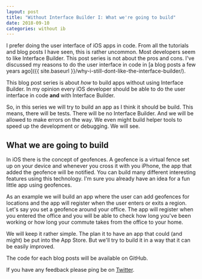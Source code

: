 ```yaml
---
layout: post
title: "Without Interface Builder I: What we're going to build"
date: 2018-09-10
categories: without ib
---
```


I prefer doing the user interface of iOS apps in code. From all the tutorials and blog posts I have seen, this is rather uncommon. Most developers seem to like Interface Builder. This post series is not about the pros and cons. I've discussed my reasons to do the user interface in code in [a blog posts a few years ago]({{ site.baseurl }}/why-i-still-dont-like-the-interface-builder/).

This blog post series is about *how* to build apps without using Interface Builder. In my opinion every iOS developer should be able to do the user interface in code **and** with Interface Builder.

So, in this series we will try to build an app as I think it should be build. This means, there will be tests. There will be no Interface Builder. And we will be allowed to make errors on the way. We even might build helper tools to speed up the development or debugging. We will see.

## What we are going to build

In iOS there is the concept of geofences. A geofence is a virtual fence set up on your device and whenever you cross it with you iPhone, the app that added the geofence will be notified. You can build many different interesting features using this technology. I'm sure you already have an idea for a fun little app using geofences.

As an example we will build an app where the user can add geofences for locations and the app will register when the user enters or exits a region. Let's say you set a geofence around your office. The app will register when you entered the office and you will be able to check how long you've been working or how long your commute takes from the office to your home.

We will keep it rather simple. The plan it to have an app that could (and might) be put into the App Store. But we'll try to build it in a way that it can be easily improved.

The code for each blog posts will be available on GitHub.

If you have any feedback please ping be on [Twitter](https://twitter.com/dasdom).
